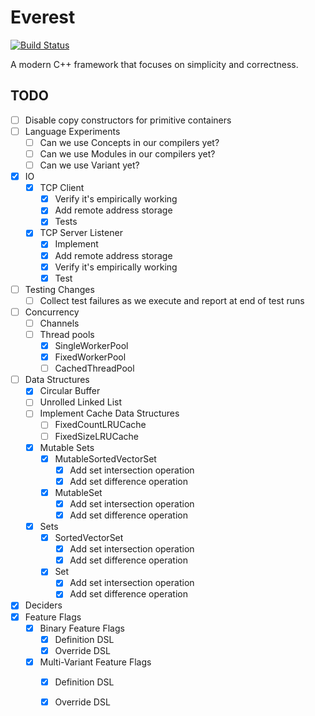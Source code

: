 Everest
=======
[![Build Status](https://travis-ci.org/JosephMoniz/everest.svg?branch=master)](https://travis-ci.org/JosephMoniz/everest)

A modern C++ framework that focuses on simplicity and correctness.

TODO
----

  + [ ] Disable copy constructors for primitive containers
  + [ ] Language Experiments
    + [ ] Can we use Concepts in our compilers yet?
    + [ ] Can we use Modules in our compilers yet?
    + [ ] Can we use Variant yet?
  + [x] IO
    + [x] TCP Client
      + [x] Verify it's empirically working
      + [x] Add remote address storage
      + [x] Tests
    + [x] TCP Server Listener
      + [x] Implement
      + [x] Add remote address storage
      + [x] Verify it's empirically working
      + [x] Test
  + [ ] Testing Changes
    + [ ] Collect test failures as we execute and report at end of test runs
  + [ ] Concurrency
    + [ ] Channels
    + [ ] Thread pools
      + [x] SingleWorkerPool
      + [x] FixedWorkerPool
      + [ ] CachedThreadPool
  + [ ] Data Structures
    + [x] Circular Buffer
    + [ ] Unrolled Linked List
    + [ ] Implement Cache Data Structures
      + [ ] FixedCountLRUCache
      + [ ] FixedSizeLRUCache
    + [x] Mutable Sets
      + [x] MutableSortedVectorSet
        + [x] Add set intersection operation
        + [x] Add set difference operation
      + [x] MutableSet
        + [x] Add set intersection operation
        + [x] Add set difference operation
     + [x] Sets
       + [x] SortedVectorSet
         + [x] Add set intersection operation
         + [x] Add set difference operation
       + [x] Set
         + [x] Add set intersection operation
         + [x] Add set difference operation
  + [x] Deciders
  + [x] Feature Flags
    + [x] Binary Feature Flags
      + [x] Definition DSL
      + [x] Override DSL
    + [x] Multi-Variant Feature Flags
      + [x] Definition DSL
      + [x] Override DSL
   